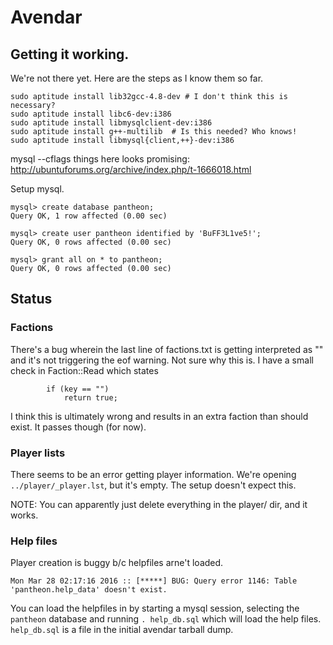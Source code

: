 # Avendar

## Getting it working.

We're not there yet. Here are the steps as I know them so far.


```
sudo aptitude install lib32gcc-4.8-dev # I don't think this is necessary?
sudo aptitude install libc6-dev:i386
sudo aptitude install libmysqlclient-dev:i386
sudo aptitude install g++-multilib  # Is this needed? Who knows!
sudo aptitude install libmysql{client,++}-dev:i386

```

mysql --cflags  things here looks promising: http://ubuntuforums.org/archive/index.php/t-1666018.html


Setup mysql.
```
mysql> create database pantheon;
Query OK, 1 row affected (0.00 sec)

mysql> create user pantheon identified by 'BuFF3L1ve5!';
Query OK, 0 rows affected (0.00 sec)

mysql> grant all on * to pantheon;
Query OK, 0 rows affected (0.00 sec)
```


## Status
### Factions
There's a bug wherein the last line of factions.txt is getting
interpreted as "" and it's not triggering the eof warning. Not sure
why this is. I have a small check in Faction::Read which states

```
        if (key == "")
            return true;
```

I think this is ultimately wrong and results in an extra faction than
should exist. It passes though (for now).


### Player lists

There seems to be an error getting player information. We're opening
`../player/_player.lst`, but it's empty. The setup doesn't expect
this.

NOTE: You can apparently just delete everything in the player/ dir, and it works.


### Help files

Player creation is buggy b/c helpfiles arne't loaded.

```
Mon Mar 28 02:17:16 2016 :: [*****] BUG: Query error 1146: Table 'pantheon.help_data' doesn't exist.
```

You can load the helpfiles in by starting a mysql session, selecting
the `pantheon` database and running `. help_db.sql` which will load
the help files. `help_db.sql` is a file in the initial avendar tarball
dump.